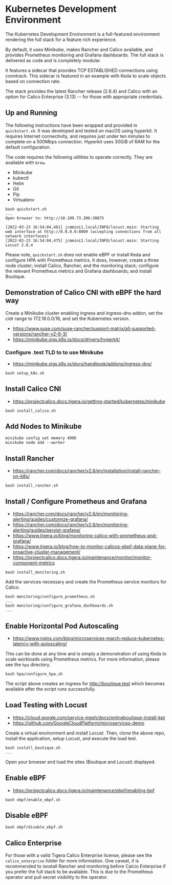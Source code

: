 # Kubernetes Development Environment

The Kubernetes Development Environment is a full-featured environment rendering
the full stack for a feature rich experience. 

By default, it uses Minikube, makes Rancher and Calico available, and provides
Prometheus monitoring and Grafana dashboards. The full stack is delivered as
code and is completely modular. 

It features a sidecar that provides TCP ESTABLISHED connections using
conntrack. This sidecar is featured in an example with Keda to scale objects
based on connection rate. 

The stack provides the latest Rancher release (2.6.4) and Calico with an option
for Calico Enterprise (3.13) -- for those with appropriate credentials.

## Up and Running

The following instructions have been wrapped and provided in `quickstart.sh`.
It was developed and tested on macOS using hyperkit. It requires Internet
connectivity, and requires just under ten minutes to complete on a 500Mbps
connection. Hyperkit uses 30GiB of RAM for the default configuration.

The code requires the following utilities to operate correctly. They are
available with `brew`.

* Minikube
* kubectl
* Helm
* Git
* Pip
* Virtualenv

```
bash quickstart.sh
...
Open browser to: http://10.109.73.206:30875

[2022-03-23 16:54:04,461] jcmmini1.local/INFO/locust.main: Starting web interface at http://0.0.0.0:8089 (accepting connections from all network interfaces)
[2022-03-23 16:54:04,475] jcmmini1.local/INFO/locust.main: Starting Locust 2.8.4
```

Please note, `quickstart.sh` does not enable eBPF or install Keda and configure
HPA with Prometheus metrics. It does, however, create a three node cluster;
install Calico, Rancher, and the monitoring stack; configure the relevant
Prometheus metrics and Grafana dashboards; and install Boutique.

## Demonstration of Calico CNI with eBPF the hard way 

Create a Minikube cluster enabling ingress and ingress-dns addon, set the
cidr range to 172.16.0.0/16, and set the Kubernetes version.
* https://www.suse.com/suse-rancher/support-matrix/all-supported-versions/rancher-v2-6-3/
* https://minikube.sigs.k8s.io/docs/drivers/hyperkit/

### Configure .test TLD to to use Minikube
* https://minikube.sigs.k8s.io/docs/handbook/addons/ingress-dns/

```
bash setup_k8s.sh
```

## Install Calico CNI
* https://projectcalico.docs.tigera.io/getting-started/kubernetes/minikube

```
bash install_calico.sh
```

## Add Nodes to Minikube

```
minikube config set memory 4096
minikube node add --worker
```
## Install Rancher
* https://rancher.com/docs/rancher/v2.6/en/installation/install-rancher-on-k8s/

```
bash install_rancher.sh
```

## Install / Configure Prometheus and Grafana 
* https://rancher.com/docs/rancher/v2.6/en/monitoring-alerting/guides/customize-grafana/
* https://rancher.com/docs/rancher/v2.6/en/monitoring-alerting/guides/persist-grafana/
* https://www.tigera.io/blog/monitoring-calico-with-prometheus-and-grafana/
* https://www.tigera.io/blog/how-to-monitor-calicos-ebpf-data-plane-for-proactive-cluster-management/
* https://projectcalico.docs.tigera.io/maintenance/monitor/monitor-component-metrics

```
bash install_monitoring.sh
```

Add the services necessary and create the Prometheus service monitors for
Calico.

```
bash monitoring/configure_prometheus.sh
...
bash monitoring/configure_grafana_dashboards.sh
...
```

## Enable Horizontal Pod Autoscaling
* https://www.nginx.com/blog/microservices-march-reduce-kubernetes-latency-with-autoscaling/

This can be done at any time and is simply a demonstration of using Keda to
scale workloads using Prometheus metrics. For more information, please see the
`hpa` directory.

```
bash hpa/configure_hpa.sh
```

The script above creates an ingress for http://boutique.test which becomes
available after the script runs successfully.

## Load Testing with Locust
* https://cloud.google.com/service-mesh/docs/onlineboutique-install-kpt
* https://github.com/GoogleCloudPlatform/microservices-demo

Create a virtual environment and install Locust. Then, clone the above repo,
install the application, setup Locust, and execute the load test.

```
bash install_boutique.sh
...
```

Open your browser and load the sites (Boutique and Locust) displayed.

## Enable eBPF
* https://projectcalico.docs.tigera.io/maintenance/ebpf/enabling-bpf

```
bash ebpf/enable_ebpf.sh
```

## Disable eBPF

```
bash ebpf/disable_ebpf.sh
```

## Calico Enterprise

For those with a valid Tigera Calico Enterprise license, please see the
`calico_enterprise` folder for more information. One caveat, it is recommended
to isnstall Rancher and monitoring before Calcio Enterprise if you prefer the
full stack to be available. This is due to the Prometheus operator and pull
secret visibility to the operator.
